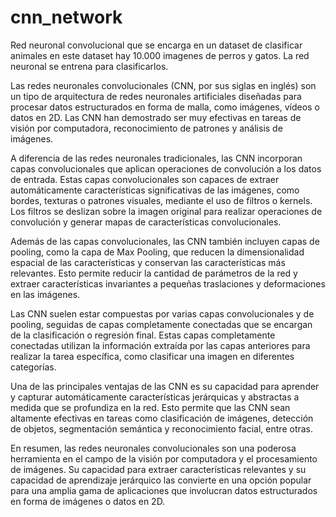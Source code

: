 # cnn_network
Red neuronal convolucional  que se encarga en un dataset de clasificar animales en este dataset  hay 10.000 imagenes de perros y gatos. La red neuronal se entrena para clasificarlos.

Las redes neuronales convolucionales (CNN, por sus siglas en inglés) son un tipo de arquitectura de redes neuronales artificiales diseñadas para procesar datos estructurados en forma de malla, como imágenes, vídeos o datos en 2D. Las CNN han demostrado ser muy efectivas en tareas de visión por computadora, reconocimiento de patrones y análisis de imágenes.

A diferencia de las redes neuronales tradicionales, las CNN incorporan capas convolucionales que aplican operaciones de convolución a los datos de entrada. Estas capas convolucionales son capaces de extraer automáticamente características significativas de las imágenes, como bordes, texturas o patrones visuales, mediante el uso de filtros o kernels. Los filtros se deslizan sobre la imagen original para realizar operaciones de convolución y generar mapas de características convolucionales.

Además de las capas convolucionales, las CNN también incluyen capas de pooling, como la capa de Max Pooling, que reducen la dimensionalidad espacial de las características y conservan las características más relevantes. Esto permite reducir la cantidad de parámetros de la red y extraer características invariantes a pequeñas traslaciones y deformaciones en las imágenes.

Las CNN suelen estar compuestas por varias capas convolucionales y de pooling, seguidas de capas completamente conectadas que se encargan de la clasificación o regresión final. Estas capas completamente conectadas utilizan la información extraída por las capas anteriores para realizar la tarea específica, como clasificar una imagen en diferentes categorías.

Una de las principales ventajas de las CNN es su capacidad para aprender y capturar automáticamente características jerárquicas y abstractas a medida que se profundiza en la red. Esto permite que las CNN sean altamente efectivas en tareas como clasificación de imágenes, detección de objetos, segmentación semántica y reconocimiento facial, entre otras.

En resumen, las redes neuronales convolucionales son una poderosa herramienta en el campo de la visión por computadora y el procesamiento de imágenes. Su capacidad para extraer características relevantes y su capacidad de aprendizaje jerárquico las convierte en una opción popular para una amplia gama de aplicaciones que involucran datos estructurados en forma de imágenes o datos en 2D.

